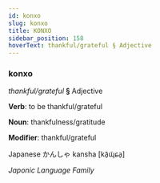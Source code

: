 ```yaml
---
id: konxo
slug: konxo
title: KONXO
sidebar_position: 158
hoverText: thankful/grateful § Adjective
---
```


### konxo

*thankful/grateful* **§** Adjective

**Verb**: to be thankful/grateful

**Noun**: thankfulness/gratitude

**Modifier**: thankful/grateful

Japanese か​んしゃ kansha [kã̠ɰ̃ɕa̠]

*Japonic Language Family*